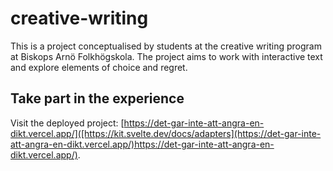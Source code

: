 # creative-writing

This is a project conceptualised by students at the creative writing program at Biskops Arnö Folkhögskola. The project aims to work with interactive text and explore elements of choice and regret.



## Take part in the experience
Visit the deployed project: [https://det-gar-inte-att-angra-en-dikt.vercel.app/]([https://kit.svelte.dev/docs/adapters](https://det-gar-inte-att-angra-en-dikt.vercel.app/)https://det-gar-inte-att-angra-en-dikt.vercel.app/).
